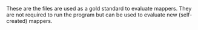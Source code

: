 These are the files are used as a gold standard to evaluate mappers. They are not required to run the program but can be used to evaluate new (self-created) mappers. 
